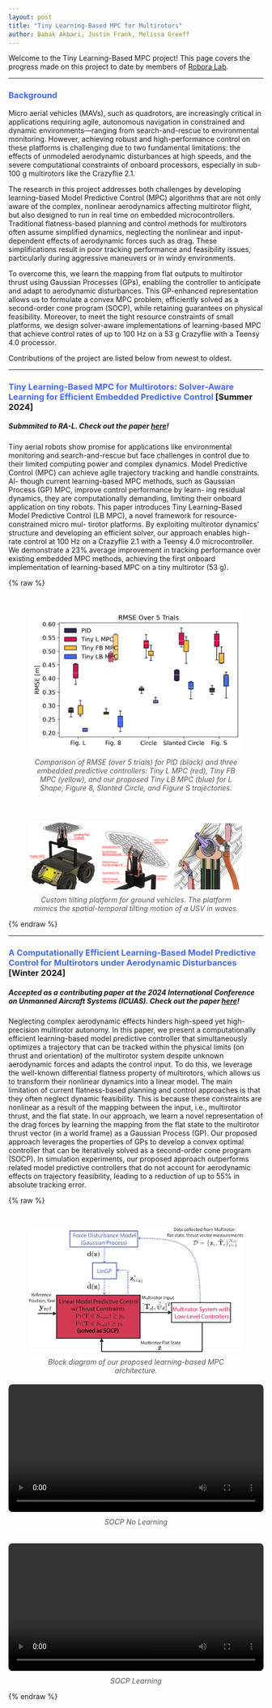 ```yaml
---
layout: post
title: "Tiny Learning-Based MPC for Multirotors"
author: Babak Akbari, Justin Frank, Melissa Greeff
---
```

Welcome to the Tiny Learning-Based MPC project! This page covers the progress made on this project to date by members of [Robora Lab](https://roboralab.com/).

---
### <span style="color: #4568ff;">Background</span>
Micro aerial vehicles (MAVs), such as quadrotors, are increasingly critical in applications requiring agile, autonomous navigation in constrained and dynamic environments—ranging from search-and-rescue to environmental monitoring. However, achieving robust and high-performance control on these platforms is challenging due to two fundamental limitations: the effects of unmodeled aerodynamic disturbances at high speeds, and the severe computational constraints of onboard processors, especially in sub-100 g multirotors like the Crazyflie 2.1.

The research in this project addresses both challenges by developing learning-based Model Predictive Control (MPC) algorithms that are not only aware of the complex, nonlinear aerodynamics affecting multirotor flight, but also designed to run in real time on embedded microcontrollers. Traditional flatness-based planning and control methods for multirotors often assume simplified dynamics, neglecting the nonlinear and input-dependent effects of aerodynamic forces such as drag. These simplifications result in poor tracking performance and feasibility issues, particularly during aggressive maneuvers or in windy environments.

To overcome this, we learn the mapping from flat outputs to multirotor thrust using Gaussian Processes (GPs), enabling the controller to anticipate and adapt to aerodynamic disturbances. This GP-enhanced representation allows us to formulate a convex MPC problem, efficiently solved as a second-order cone program (SOCP), while retaining guarantees on physical feasibility. Moreover, to meet the tight resource constraints of small platforms, we design solver-aware implementations of learning-based MPC that achieve control rates of up to 100 Hz on a 53 g Crazyflie with a Teensy 4.0 processor.

Contributions of the project are listed below from newest to oldest.

---
### <span style="color: #4568ff;">Tiny Learning-Based MPC for Multirotors: Solver-Aware Learning for Efficient Embedded Predictive Control </span>[Summer 2024]
##### Submmited to RA-L. Check out the paper [here](https://arxiv.org/pdf/2410.23634)!
Tiny aerial robots show promise for applications
like environmental monitoring and search-and-rescue but face
challenges in control due to their limited computing power
and complex dynamics. Model Predictive Control (MPC) can
achieve agile trajectory tracking and handle constraints. Al-
though current learning-based MPC methods, such as Gaussian
Process (GP) MPC, improve control performance by learn-
ing residual dynamics, they are computationally demanding,
limiting their onboard application on tiny robots. This paper
introduces Tiny Learning-Based Model Predictive Control (LB
MPC), a novel framework for resource-constrained micro mul-
tirotor platforms. By exploiting multirotor dynamics’ structure
and developing an efficient solver, our approach enables high-
rate control at 100 Hz on a Crazyflie 2.1 with a Teensy 4.0
microcontroller. We demonstrate a 23% average improvement
in tracking performance over existing embedded MPC methods,
achieving the first onboard implementation of learning-based
MPC on a tiny multirotor (53 g).

{% raw %}
<!-- Top Row: Image + Video Side by Side -->
<div style="display: flex; flex-wrap: wrap; justify-content: space-between; gap: 20px; margin-bottom: 30px; margin-top: 30px;">

  <!-- Figure 1 Image -->
  <figure style="flex: 1; min-width: 300px; text-align: center;">
    <img src="assets/rmse_boxplot.png" alt="Figure 1" style="width: 100%; max-width: 100%; border-radius: 8px;">
    <figcaption style="margin-top: 8px; font-style: italic; color: #555;">
      Comparison of RMSE (over 5 trials) for PID
      (black) and three embedded predictive controllers: Tiny L MPC (red), Tiny
      FB MPC (yellow), and our proposed Tiny LB MPC (blue) for L Shape,
      Figure 8, Slanted Circle, and Figure S trajectories.
    </figcaption>
  </figure>
</div>

<!-- Second Row: 3 Figure 1 Images Side-by-Side -->
<div style="display: flex; flex-wrap: wrap; justify-content: space-between;">

<figure style="flex: 1; min-width: 250px; text-align: center;">
  <img src="assets/f5.png" alt="Figure 2" style="width: 100%; border-radius: 8px;">
  <figcaption style="margin-top: 8px; font-style: italic; color: #555;">
    Custom tilting platform for ground vehicles. The platform mimics the spatial-temporal tilting motion of a USV in waves.
  </figcaption>
</figure>

</div>
{% endraw %}

---
### <span style="color: #4568ff;">A Computationally Efficient Learning-Based Model Predictive Control for Multirotors under Aerodynamic Disturbances </span>[Winter 2024]
##### Accepted as a contributing paper at the 2024 International Conference on Unmanned Aircraft Systems (ICUAS). Check out the paper [here](https://ieeexplore.ieee.org/stamp/stamp.jsp?arnumber=10557089)!
Neglecting complex aerodynamic effects hinders
high-speed yet high-precision multirotor autonomy. In this
paper, we present a computationally efficient learning-based
model predictive controller that simultaneously optimizes a
trajectory that can be tracked within the physical limits
(on thrust and orientation) of the multirotor system despite
unknown aerodynamic forces and adapts the control input.
To do this, we leverage the well-known differential flatness
property of multirotors, which allows us to transform their
nonlinear dynamics into a linear model. The main limitation of
current flatness-based planning and control approaches is that
they often neglect dynamic feasibility. This is because these
constraints are nonlinear as a result of the mapping between
the input, i.e., multirotor thrust, and the flat state. In our
approach, we learn a novel representation of the drag forces by
learning the mapping from the flat state to the multirotor thrust
vector (in a world frame) as a Gaussian Process (GP). Our
proposed approach leverages the properties of GPs to develop
a convex optimal controller that can be iteratively solved as a
second-order cone program (SOCP). In simulation experiments,
our proposed approach outperforms related model predictive
controllers that do not account for aerodynamic effects on
trajectory feasibility, leading to a reduction of up to 55% in
absolute tracking error.

{% raw %}
<!-- Top Row: Image + Video Side by Side -->
<div style="display: flex; flex-wrap: wrap; justify-content: space-between; gap: 20px; margin-bottom: 5px; margin-top: 30px;">

  <!-- Figure 1 Image -->
  <figure style="flex: 1; min-width: 300px; text-align: center;">
    <img src="assets/Block_SOCP.png" alt="Figure 1" style="width: 100%; max-width: 100%; border-radius: 8px;">
    <figcaption style="margin-top: 8px; font-style: italic; color: #555;">
      Block diagram of our proposed learning-based MPC architecture.
    </figcaption>
  </figure>
</div>

<!-- Two Videos Side-by-Side -->
<div style="display: flex; flex-wrap: wrap; justify-content: space-between; gap: 20px;">

  <div style="flex: 1; min-width: 300px; text-align: center;">
    <video controls style="width: 100%; border-radius: 8px;">
      <source src="assets/w=2animationn.mp4" type="video/mp4">
      Your browser does not support the video tag.
    </video>
    <p style="margin-top: 8px; font-style: italic; color: #555;">
      SOCP No Learning
    </p>
  </div>

  <div style="flex: 1; min-width: 300px; text-align: center;">
    <video controls style="width: 100%; border-radius: 8px;">
      <source src="assets/w=2animationl.mp4" type="video/mp4">
      Your browser does not support the video tag.
    </video>
    <p style="margin-top: 8px; font-style: italic; color: #555;">
      SOCP Learning
    </p>
  </div>

</div>
{% endraw %}

<!-- --- -->
<!-- ### References
[1]	Y. Wang, W. Liu, J. Liu, and C. Sun, “Cooperative USV–UAV marine search and rescue with visual navigation and reinforcement learning-based control,” ISA Trans., vol. 137, pp. 222–235, 2023. -->
